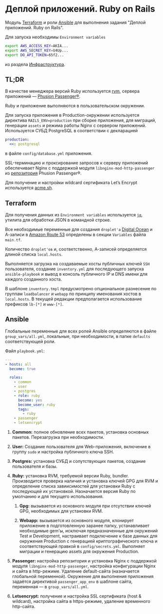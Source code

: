 # Деплой приложений. Ruby on Rails

Модуль [Terraform](https://www.terraform.io) и роли [Ansible](https://www.ansible.com) для выполнения задания "Деплой приложений. Ruby on Rails".

Для запуска необходимы `Environment variables`

```bash
export AWS_ACCESS_KEY=AKIA...
export AWS_SECRET_KEY=U4Up...
export DO_API_TOKEN=65f2...
```

из раздела [Инфраструктура](https://lk.rebrainme.com/devops?page=infrastructure).

## TL;DR

В качестве менеджера версий Ruby используется [rvm](https://rvm.io), сервера приложений — [Phusion Passenger®](https://www.phusionpassenger.com/docs/tutorials/what_is_passenger/).

Ruby и приложение выполняются в пользовательском окружении.

Для запуска приложения в Production-окружении используется директива `RAILS_ENV=production` при сборке приложения, для миграций, генерации `assets` и режима работы Nginx с сервером приложений. Используется СУБД PostgreSQL в соответствии с декларацией

```yaml
production:
  <<: postgresql
```

в файле `config/database.yml` приложения.

SSL-терминацию и проксирование запросов к серверу приложений обеспечивает Nginx с поддержкой модуля `libnginx-mod-http-passenger` из [репозитория](https://www.phusionpassenger.com/docs/tutorials/deploy_to_production/installations/oss/digital_ocean/ruby/nginx/) Phusion Passenger®.

Для получение и настройки wildcard сертификата Let’s Encrypt используется [acme.sh](https://github.com/acmesh-official/acme.sh).

## Terraform

Для получения данных из `Environment variables` используется [`jq`](https://stedolan.github.io/jq/), утилита для обработки JSON в командной строке.

Все необходимые переменные для создания `droplet'а` [Digital Ocean](https://www.digitalocean.com) и А-записи в [Amazon Route 53](https://aws.amazon.com/ru/route53/) определены в секции `Variables` файла `main.tf`.

Количество `droplet'ов` и, соответственно, А-записей определяется длиной списка `local.hosts`.

Выполняется загрузка на создаваемые хосты публичных ключей `SSH` пользователя, создание `inventory.yml` для последующего запуска `ansible-playbook` и вывод в консоль публичного IP и DNS имени для каждого созданного хоста.

В шаблоне `inventory.tmpl` предусмотрено опциональное разнесение по группам `loadbalancer` и `webapp` по принципу именования хостов в `local.hosts`. В текущей редакции предполагается использование префиксов `lb-[*]` и `www-[*]`.

## Ansible

Глобальные переменные для всех ролей Ansible определяются в файле `group_vars/all.yml`, локальные, при необходимости, в папке `defaults` соответствующей роли.

Файл `playbook.yml`:

```yaml
---
- hosts: all
  become: true

  roles:
    - common
    - user
    - postgres
    - role: ruby
      become: yes
      become_user: ruby
      tags:
        - ruby
    - passenger
    - letsencrypt
```

1. **Common:** полное обновление всех пакетов, установка основных пакетов. Перезагрузка при необходимости.
2. **User:** Создание пользователя для Web-приложения, включение в группу `sudo` и настройка публичного ключа SSH.
3. **Postgres:** установка СУБД и сопутствующих пакетов, создание пользователя и базы.
4. **Ruby:** установка RVM, требуемой версии Ruby, bundler. Производится проверка наличия и установка ключей GPG для RVM и определение списка завиисимостей для установки Ruby с последующей их установкой. Назначается версия Ruby по умолчанию и для текущего использования.

   1. **Gpg:** вызывается из основного модуля при отсутствии ключей GPG, необходимых для установки RVM.

   2. **Webapp:** вызывается из основного модуля, клонирует приложение в подготовленную заранее папку, устанавливает необходимые gem'ы, исключая предназначенные для окружений Test и Development, настраивает подключение к базе данных для окружения Production с генерацией криптографического ключа и соответствующей правкой в `config/secrets.yml`. Выполняет миграции и генерацию assets для окружения Production.

5. **Passenger:** настройка репозитория и установка Nginx с поддержкой модуля `libnginx-mod-http-passenger`, настройка конфигурации Nginx и сайта в http-режиме. Удаление default-сайта (назначается глобальной переменной).
Окружение для выполнения приложения задаётся директивой `passenger_app_env` в шаблоне сайта, переменная — в `group_vars/all.yml`.

6. **Letsencrypt:** получение и настройка SSL сертификата (host & wildcard), настройка сайта в https-режиме, удаление временного http-сайта.

